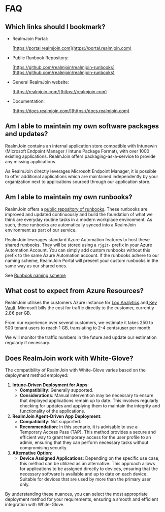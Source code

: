 # FAQ

## Which links should I bookmark?

*   RealmJoin Portal:

    [https://portal.realmjoin.com](https://portal.realmjoin.com)
*   Public Runbook Repository:

    [https://github.com/realmjoin/realmjoin-runbooks](https://github.com/realmjoin/realmjoin-runbooks)
*   General RealmJoin website:

    [https://realmjoin.com/](https://realmjoin.com)
*   Documentation:

    [https://docs.realmjoin.com/](https://docs.realmjoin.com)

## Am I able to maintain my own software packages and updates?

RealmJoin contains an internal application store compatible with Intunewin (Microsoft Endpoint Manager / Intune Package Format), with over 1000 existing applications. RealmJoin offers packaging-as-a-service to provide any missing applications.

As RealmJoin directly leverages Microsoft Endpoint Manager, it is possible to offer additional applications which are maintained independently by your organization next to applications sourced through our application store.

## Am I able to maintain my own runbooks?

RealmJoin offers a [public repository of runbooks](https://github.com/realmjoin/realmjoin-runbooks). These runbooks are improved and updated continuously and build the foundation of what we think are everyday routine tasks in a modern workplace environment. As such, these runbooks are automatically synced into a RealmJoin environment as part of our service.

RealmJoin leverages standard Azure Automation features to host these shared runbooks. They will be stored using a `rjgit-` prefix in your Azure Automation Account. You can simply add custom runbooks without this prefix to the same Azure Automation account. If the runbooks adhere to our naming scheme, RealmJoin Portal will present your custom runbooks in the same way as our shared ones.

See [Runbook naming scheme](../../automation/runbooks/naming-conventions.md)



## What cost to expect from Azure Resources?

RealmJoin utilises the customers Azure instance for [Log Analytics](../../logs/log-analytics.md) and[ Key Vault](../../realmjoin-agent/realmjoin-client/local-admin-password-solution-laps/keyvault.md). Microsoft bills the cost for traffic directly to the customer, currently 2.8€ per GB.&#x20;

From our experience over several customers, we estimate it takes 250 to 500 tenant users to reach 1 GB, translating to 2-4 cents/user per month.&#x20;

We will monitor the traffic numbers in the future and update our estimation regularly if necessary.&#x20;



## Does RealmJoin work with White-Glove?

The compatibility of RealmJoin with White-Glove varies based on the deployment method employed:

1. **Intune-Driven Deployment for Apps**:
   * **Compatibility**: Generally supported.
   * **Considerations**: Manual intervention may be necessary to ensure that deployed applications remain up to date. This involves regularly checking for updates and applying them to maintain the integrity and functionality of the applications.
2. **RealmJoin Agent-Driven App Deployment**:
   * **Compatibility**: Not supported.
   * **Recommendation**: In this scenario, it is advisable to use a Temporary Access Pass (TAP). This method provides a secure and efficient way to grant temporary access for the user profile to an admin, ensuring that they can perform necessary tasks without compromising security.
3. **Alternative Option**:
   * **Device Assigned Applications**: Depending on the specific use case, this method can be utilized as an alternative. This approach allows for applications to be assigned directly to devices, ensuring that the necessary software is available and up to date on each device. Suitable for devices that are used by more than the primary user only.

By understanding these nuances, you can select the most appropriate deployment method for your requirements, ensuring a smooth and efficient integration with White-Glove.
